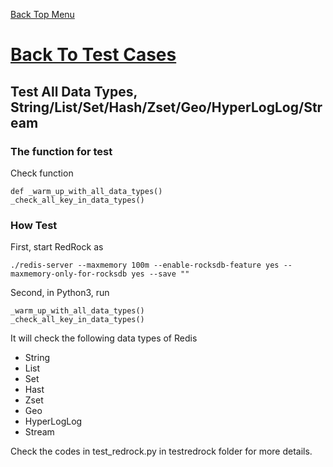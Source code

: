 [Back Top Menu](../README.md) 

# [Back To Test Cases](test_en.md)

## Test All Data Types, String/List/Set/Hash/Zset/Geo/HyperLogLog/Stream

### The function for test

Check function
```
def _warm_up_with_all_data_types()
_check_all_key_in_data_types()
```

### How Test
First, start RedRock as
```
./redis-server --maxmemory 100m --enable-rocksdb-feature yes --maxmemory-only-for-rocksdb yes --save ""
```
Second, in Python3, run
```
_warm_up_with_all_data_types()
_check_all_key_in_data_types()
```
It will check the following data types of Redis
* String
* List
* Set
* Hast
* Zset
* Geo
* HyperLogLog
* Stream

Check the codes in test_redrock.py in testredrock folder for more details.